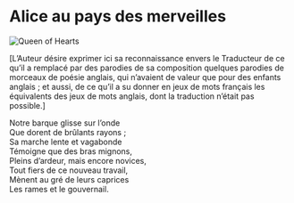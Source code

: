 # Alice au pays des merveilles

![Queen of Hearts](images/Queen.jpg)

[L’Auteur désire exprimer ici sa reconnaissance envers le Traducteur de ce qu’il
a remplacé par des parodies de sa composition quelques parodies de morceaux de
poésie anglais, qui n’avaient de valeur que pour des enfants anglais ; et aussi,
de ce qu’il a su donner en jeux de mots français les équivalents des jeux de
mots anglais, dont la traduction n’était pas possible.]

Notre barque glisse sur l’onde  
Que dorent de brûlants rayons ;  
Sa marche lente et vagabonde  
Témoigne que des bras mignons,  
Pleins d’ardeur, mais encore novices,  
Tout fiers de ce nouveau travail,  
Mènent au gré de leurs caprices  
Les rames et le gouvernail.

